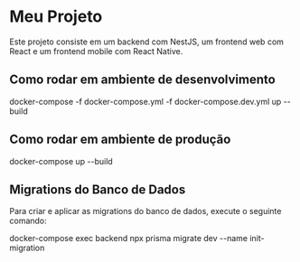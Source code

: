 # Meu Projeto

Este projeto consiste em um backend com NestJS, um frontend web com React e um frontend mobile com React Native.

## Como rodar em ambiente de desenvolvimento

docker-compose -f docker-compose.yml -f docker-compose.dev.yml up --build

## Como rodar em ambiente de produção

docker-compose up --build

## Migrations do Banco de Dados

Para criar e aplicar as migrations do banco de dados, execute o seguinte comando:

docker-compose exec backend npx prisma migrate dev --name init-migration
